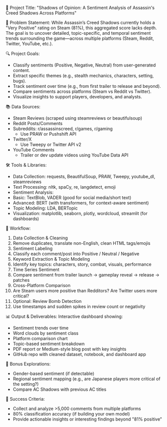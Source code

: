 🎯 Project Title:
"Shadows of Opinion: A Sentiment Analysis of Assassin's Creed Shadows Across Platforms"

🧩 Problem Statement:
While Assassin’s Creed Shadows currently holds a "Very Positive" rating on Steam (81%), this aggregated score lacks depth. The goal is to uncover detailed, topic-specific, and temporal sentiment trends surrounding the game—across multiple platforms (Steam, Reddit, Twitter, YouTube, etc.).

🔍 Project Goals:
 - Classify sentiments (Positive, Negative, Neutral) from user-generated content.
 - Extract specific themes (e.g., stealth mechanics, characters, setting, bugs).
 - Track sentiment over time (e.g., from first trailer to release and beyond).
 - Compare sentiments across platforms (Steam vs Reddit vs Twitter).
 - Visualize insights to support players, developers, and analysts.

📚 Data Sources:
 - Steam Reviews (scraped using steamreviews or beautifulsoup)
 - Reddit Posts/Comments
 - Subreddits: r/assassinscreed, r/games, r/gaming
   - Use PRAW or Pushshift API
 - Twitter/X
   - Use Tweepy or Twitter API v2
 - YouTube Comments
   - Trailer or dev update videos using YouTube Data API

🛠️ Tools & Libraries:
 - Data Collection: requests, BeautifulSoup, PRAW, Tweepy, youtube_dl, steamreviews
 - Text Processing: nltk, spaCy, re, langdetect, emoji
 - Sentiment Analysis:
 - Basic: TextBlob, VADER (good for social media/short text)
 - Advanced: BERT (with transformers, for context-aware sentiment)
 - Topic Modeling: LDA, BERTopic
 - Visualization: matplotlib, seaborn, plotly, wordcloud, streamlit (for dashboards)

🧠 Workflow:
1. Data Collection & Cleaning
2. Remove duplicates, translate non-English, clean HTML tags/emojis
3. Sentiment Labeling
4. Classify each comment/post into Positive / Neutral / Negative
5. Keyword Extraction & Topic Modeling
6. Identify key topics: characters, story, combat, visuals, performance
7. Time Series Sentiment
8. Compare sentiment from trailer launch → gameplay reveal → release → patches
9. Cross-Platform Comparison
10. Are Steam users more positive than Redditors? Are Twitter users more critical?
11. Optional: Review Bomb Detection
12. Use timestamps and sudden spikes in review count or negativity

📊 Output & Deliverables:
Interactive dashboard showing:
 - Sentiment trends over time
 - Word clouds by sentiment class
 - Platform comparison chart
 - Topic-based sentiment breakdown
 - PDF report or Medium-style blog post with key insights
 - GitHub repo with cleaned dataset, notebook, and dashboard app

🧪 Bonus Explorations:
 - Gender-based sentiment (if detectable)
 - Regional sentiment mapping (e.g., are Japanese players more critical of the setting?)
 - Compare AC Shadows with previous AC titles

🧭 Success Criteria:
 - Collect and analyze >5,000 comments from multiple platforms
 - 80% classification accuracy (if building your own model)
 - Provide actionable insights or interesting findings beyond "81% positive"
